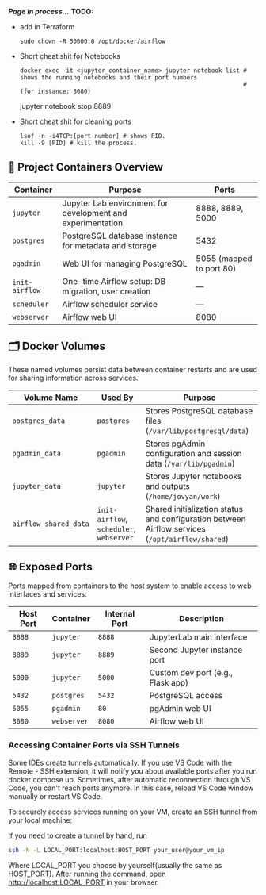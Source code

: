 _**Page in process...**_
**TODO:**
- add in Terraform 

      sudo chown -R 50000:0 /opt/docker/airflow

- Short cheat shit for Notebooks

      docker exec -it <jupyter_container_name> jupyter notebook list # shows the running notebooks and their port numbers
                                                                     # (for instance: 8080)
    jupyter notebook stop 8889 
                          
- Short cheat shit for cleaning ports

      lsof -n -i4TCP:[port-number] # shows PID.
      kill -9 [PID] # kill the process.



## 🐳 Project Containers Overview

| Container       | Purpose                                                       | Ports                  | 
|-----------------|---------------------------------------------------------------|------------------------|
| `jupyter`       | Jupyter Lab environment for development and experimentation   | 8888, 8889, 5000       | 
| `postgres`      | PostgreSQL database instance for metadata and storage         | 5432                   |
| `pgadmin`       | Web UI for managing PostgreSQL                                | 5055 (mapped to port 80) | 
| `init-airflow`  | One-time Airflow setup: DB migration, user creation           | —                      |
| `scheduler`     | Airflow scheduler service                                     | —                      | 
| `webserver`     | Airflow web UI                                                | 8080                   | 

## 🗂️ Docker Volumes

These named volumes persist data between container restarts and are used for sharing information across services.

| Volume Name           | Used By           | Purpose                                                                 |
|-----------------------|------------------|-------------------------------------------------------------------------|
| `postgres_data`       | `postgres`        | Stores PostgreSQL database files (`/var/lib/postgresql/data`)          |
| `pgadmin_data`        | `pgadmin`         | Stores pgAdmin configuration and session data (`/var/lib/pgadmin`)     |
| `jupyter_data`        | `jupyter`         | Stores Jupyter notebooks and outputs (`/home/jovyan/work`)             |
| `airflow_shared_data` | `init-airflow`, `scheduler`, `webserver` | Shared initialization status and configuration between Airflow services (`/opt/airflow/shared`) |


## 🌐 Exposed Ports

Ports mapped from containers to the host system to enable access to web interfaces and services.

| Host Port | Container     | Internal Port | Description                             |
|-----------|---------------|---------------|-----------------------------------------|
| `8888`    | `jupyter`     | `8888`        | JupyterLab main interface               |
| `8889`    | `jupyter`     | `8889`        | Second Jupyter instance port            |
| `5000`    | `jupyter`     | `5000`        | Custom dev port (e.g., Flask app)       |
| `5432`    | `postgres`    | `5432`        | PostgreSQL access                       |
| `5055`    | `pgadmin`     | `80`          | pgAdmin web UI                          |
| `8080`    | `webserver`   | `8080`        | Airflow web UI                          |

### Accessing Container Ports via SSH Tunnels

Some IDEs create tunnels automatically. If you use VS Code with the Remote - SSH extension, it will notify you about available ports after you run docker compose up.
Sometimes, after automatic reconnection through VS Code, you can't reach ports anymore. In this case, reload VS Code window manually or restart VS Code.

To securely access services running on your VM, create an SSH tunnel from your local machine:

If you need to create a tunnel by hand, run

```bash
ssh -N -L LOCAL_PORT:localhost:HOST_PORT your_user@your_vm_ip
```

Where LOCAL_PORT you choose by yourself(usually the same as HOST_PORT).
After running the command, open <http://localhost:LOCAL_PORT> in your browser.

